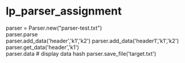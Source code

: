 lp_parser_assignment
====================

parser = Parser.new("parser-test.txt")  
parser.parse  
parser.add_data('header','k1','k2') 
parser.add_data('header1','k1','k2')  
parser.get_data('header','k1')  
parser.data # display data hash 
parser.save_file('target.txt') 

